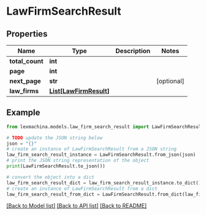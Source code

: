 # LawFirmSearchResult


## Properties

Name | Type | Description | Notes
------------ | ------------- | ------------- | -------------
**total_count** | **int** |  | 
**page** | **int** |  | 
**next_page** | **str** |  | [optional] 
**law_firms** | [**List[LawFirmResult]**](LawFirmResult.md) |  | 

## Example

```python
from lexmachina.models.law_firm_search_result import LawFirmSearchResult

# TODO update the JSON string below
json = "{}"
# create an instance of LawFirmSearchResult from a JSON string
law_firm_search_result_instance = LawFirmSearchResult.from_json(json)
# print the JSON string representation of the object
print(LawFirmSearchResult.to_json())

# convert the object into a dict
law_firm_search_result_dict = law_firm_search_result_instance.to_dict()
# create an instance of LawFirmSearchResult from a dict
law_firm_search_result_from_dict = LawFirmSearchResult.from_dict(law_firm_search_result_dict)
```
[[Back to Model list]](../README.md#documentation-for-models) [[Back to API list]](../README.md#documentation-for-api-endpoints) [[Back to README]](../README.md)


